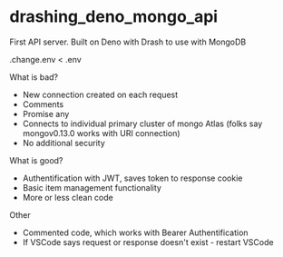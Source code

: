 # drashing_deno_mongo_api
First API server. Built on Deno with Drash to use with MongoDB

.change.env < .env

What is bad?
 - New connection created on each request
 - Comments
 - Promise any
 - Connects to individual primary cluster of mongo Atlas (folks say mongov0.13.0 works with URI connection)
 - No additional security

What is good?
 - Authentification with JWT, saves token to response cookie
 - Basic item management functionality
 - More or less clean code

Other
  - Commented code, which works with Bearer Authentification
  - If VSCode says request or response doesn't exist - restart VSCode
